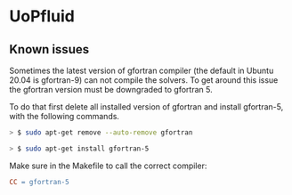 # UoPfluid

## Known issues

Sometimes the latest version of gfortran compiler (the default in Ubuntu 20.04 is gfortran-9) can not compile the solvers. To get around this issue the gfortran version must be downgraded to gfortran 5. 

To do that first delete all installed version of gfortran and install gfortran-5, with the following commands.

```bash
> $ sudo apt-get remove --auto-remove gfortran

> $ sudo apt-get install gfortran-5
```

Make sure in the Makefile to call the correct compiler:

```Makefile
CC = gfortran-5
```